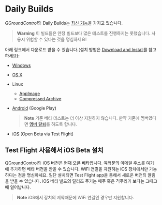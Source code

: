 # Daily Builds

*QGroundControl*의 Daily Builds는 [최신 기능](../releases/daily_build_new_features.md)을 가지고 있습니다.

> **Warning** 이 빌드들은 안정 빌드보다 많은 테스트를 진행하지는 못했습니다. 사용시 위험할 수 있다는 것을 명심하세요!

아래 링크에서 다운로드 받을 수 있습니다.(설치 방법은 [Download and Install](../getting_started/download_and_install.md)를 참고하세요):

* [Windows](https://s3-us-west-2.amazonaws.com/qgroundcontrol/builds/master/QGroundControl-installer.exe)
* [OS X](https://s3-us-west-2.amazonaws.com/qgroundcontrol/builds/master/QGroundControl.dmg)
* Linux
  * [AppImage](https://s3-us-west-2.amazonaws.com/qgroundcontrol/builds/master/QGroundControl.AppImage)
  * [Compressed Archive](https://s3-us-west-2.amazonaws.com/qgroundcontrol/builds/master/QGroundControl.tar.bz2)
* [Android](https://play.google.com/store/apps/details?id=org.mavlink.qgroundcontrolbeta) (Google Play)

  <span></span>
  > **Note** 기존 베타 테스트는 더 이상 지원하지 않습니다. 만약 기존에 멤버였다면 [멤버 탈퇴](https://play.google.com/apps/testing/org.mavlink.qgroundcontrol)를 하도록 합니다.
* [iOS](#installing-ios-beta-using-test-flight) (Open Beta via Test Flight)

## Test Flight 사용해서 iOS Beta 설치

QGroundControl의 iOS 버전은 현재 오픈 베타입니다. 여러분의 이메일 주소를 [여기](https://github.com/mavlink/qgroundcontrol/issues/3509)에 추가하면 베타 버전을 받을 수 있습니다. WiFi 연결을 지원하는 iOS 장치에서만 가능하다는 점을 명심하세요. 일단 설치되면 Test Flight app을 통해서 새로운 버전의 알림을 받을 수 있습니다. iOS 베타 빌드의 릴리즈 주기는 매주 혹은 격주라기 보다는 그때그때 일어납니다.

> **Note** iOS에서 장치의 제약때문에 WiFi 연결인 경우만 지원합니다.
